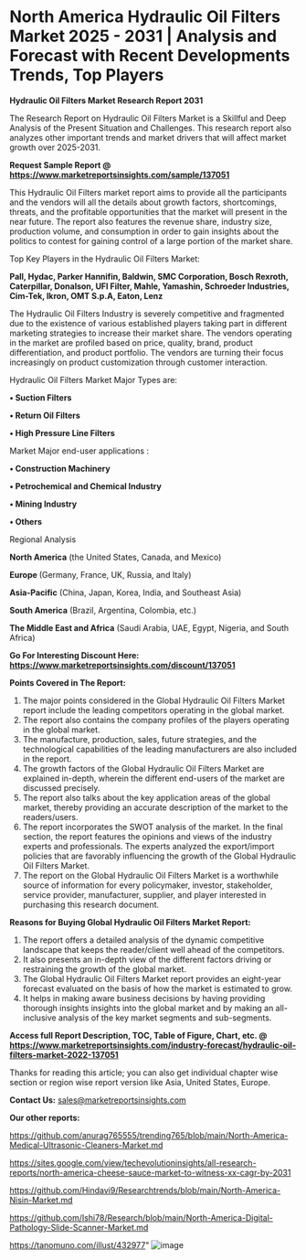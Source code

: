 # North America Hydraulic Oil Filters Market 2025 - 2031 | Analysis and Forecast with Recent Developments Trends, Top Players

<strong>Hydraulic Oil Filters Market Research Report 2031</strong>

The Research Report on Hydraulic Oil Filters Market is a Skillful and Deep Analysis of the Present Situation and Challenges. This research report also analyzes other important trends and market drivers that will affect market growth over 2025-2031.

<strong>Request Sample Report @ <a href=https://www.marketreportsinsights.com/sample/137051>https://www.marketreportsinsights.com/sample/137051</a></strong>

This Hydraulic Oil Filters market report aims to provide all the participants and the vendors will all the details about growth factors, shortcomings, threats, and the profitable opportunities that the market will present in the near future. The report also features the revenue share, industry size, production volume, and consumption in order to gain insights about the politics to contest for gaining control of a large portion of the market share.

Top Key Players in the Hydraulic Oil Filters Market:

<strong>Pall, Hydac, Parker Hannifin, Baldwin, SMC Corporation, Bosch Rexroth, Caterpillar, Donalson, UFI Filter, Mahle, Yamashin, Schroeder Industries, Cim-Tek, Ikron, OMT S.p.A, Eaton, Lenz</strong>

The Hydraulic Oil Filters Industry is severely competitive and fragmented due to the existence of various established players taking part in different marketing strategies to increase their market share. The vendors operating in the market are profiled based on price, quality, brand, product differentiation, and product portfolio. The vendors are turning their focus increasingly on product customization through customer interaction.

Hydraulic Oil Filters Market Major Types are:

<strong>• Suction Filters

• Return Oil Filters

• High Pressure Line Filters</strong>

Market Major end-user applications :

<strong>• Construction Machinery

• Petrochemical and Chemical Industry

• Mining Industry

• Others</strong>

Regional Analysis

</u><strong><b>North America</b></strong> (the United States, Canada, and Mexico)

<strong><b>Europe </b></strong>(Germany, France, UK, Russia, and Italy)

<strong><b>Asia-Pacific</b></strong> (China, Japan, Korea, India, and Southeast Asia)

<strong><b>South America</b></strong> (Brazil, Argentina, Colombia, etc.)

<strong><b>The Middle East and Africa</b></strong> (Saudi Arabia, UAE, Egypt, Nigeria, and South Africa)

<strong>Go For Interesting Discount Here: <a href=https://www.marketreportsinsights.com/discount/137051>https://www.marketreportsinsights.com/discount/137051</a></strong>

<strong>Points Covered in The Report:</strong>
<ol>
  <li>The major points considered in the Global Hydraulic Oil Filters Market report include the leading competitors operating in the global market.</li>
  <li>The report also contains the company profiles of the players operating in the global market.</li>
  <li>The manufacture, production, sales, future strategies, and the technological capabilities of the leading manufacturers are also included in the report.</li>
  <li>The growth factors of the Global Hydraulic Oil Filters Market are explained in-depth, wherein the different end-users of the market are discussed precisely.</li>
  <li>The report also talks about the key application areas of the global market, thereby providing an accurate description of the market to the readers/users.</li>
  <li>The report incorporates the SWOT analysis of the market. In the final section, the report features the opinions and views of the industry experts and professionals. The experts analyzed the export/import policies that are favorably influencing the growth of the Global Hydraulic Oil Filters Market.</li>
  <li>The report on the Global Hydraulic Oil Filters Market is a worthwhile source of information for every policymaker, investor, stakeholder, service provider, manufacturer, supplier, and player interested in purchasing this research document.</li>
</ol>
<strong>Reasons for Buying Global Hydraulic Oil Filters Market Report:</strong>

<ol>
  <li>The report offers a detailed analysis of the dynamic competitive landscape that keeps the reader/client well ahead of the competitors.</li>
  <li>It also presents an in-depth view of the different factors driving or restraining the growth of the global market.</li>
  <li>The Global Hydraulic Oil Filters Market report provides an eight-year forecast evaluated on the basis of how the market is estimated to grow.</li>
  <li>It helps in making aware business decisions by having providing thorough insights insights into the global market and by making an all-inclusive analysis of the key market segments and sub-segments.</li>
</ol>
<strong>Access full Report Description, TOC, Table of Figure, Chart, etc. @ <a href=https://www.marketreportsinsights.com/industry-forecast/hydraulic-oil-filters-market-2022-137051>https://www.marketreportsinsights.com/industry-forecast/hydraulic-oil-filters-market-2022-137051</a></strong>


Thanks for reading this article; you can also get individual chapter wise section or region wise report version like Asia, United States, Europe.

<strong>Contact Us:</strong>
sales@marketreportsinsights.com

<strong>Our other reports:</strong>

<a href=https://github.com/anurag765555/trending765/blob/main/North-America-Medical-Ultrasonic-Cleaners-Market.md>https://github.com/anurag765555/trending765/blob/main/North-America-Medical-Ultrasonic-Cleaners-Market.md</a>

<a href=https://sites.google.com/view/techevolutioninsights/all-research-reports/north-america-cheese-sauce-market-to-witness-xx-cagr-by-2031>https://sites.google.com/view/techevolutioninsights/all-research-reports/north-america-cheese-sauce-market-to-witness-xx-cagr-by-2031</a>

<a href=https://github.com/Hindavi9/Researchtrends/blob/main/North-America-Nisin-Market.md>https://github.com/Hindavi9/Researchtrends/blob/main/North-America-Nisin-Market.md</a>

<a href=https://github.com/Ishi78/Research/blob/main/North-America-Digital-Pathology-Slide-Scanner-Market.md>https://github.com/Ishi78/Research/blob/main/North-America-Digital-Pathology-Slide-Scanner-Market.md</a>

<a href=https://tanomuno.com/illust/432977>https://tanomuno.com/illust/432977</a>"
![image](https://github.com/user-attachments/assets/5b0b7b9e-32c5-4cc9-b616-43c4dcb37645)
